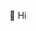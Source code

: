👋 Hi
<!---
ethannmng/ethannmng is a ✨ special ✨ repository because its `README.md` (this file) appears on your GitHub profile.
You can click the Preview link to take a look at your changes.
--->
